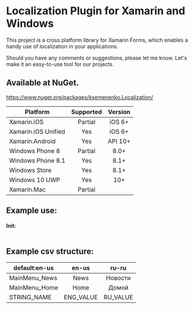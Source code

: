 ﻿# Localization Plugin for Xamarin and Windows
This project is a cross platform library for Xamarin Forms, which enables a handy use of localization in your applications.  


Should you have any comments or suggestions, please let me know. Let's make it an easy-to-use tool for our projects.


## Available at NuGet. 
https://www.nuget.org/packages/ksemenenko.Localization/


|Platform|Supported|Version|
| ------------------- | :-----------: | :------------------: |
|Xamarin.iOS|Partial|iOS 6+|
|Xamarin.iOS Unified|Yes|iOS 6+|
|Xamarin.Android|Yes|API 10+|
|Windows Phone 8|Partial|8.0+|
|Windows Phone 8.1|Yes|8.1+|
|Windows Store|Yes|8.1+|
|Windows 10 UWP|Yes|10+|
|Xamarin.Mac|Partial||

## Example use:

#### Init:
```cs


```


## Example csv structure:
|default:en-us|en-us|ru-ru|
| ------------------- | :-----------: | :------------------: |
|MainMenu_News|News|Новости|
|MainMenu_Home|Home|Домой|
|STRING_NAME|ENG_VALUE|RU_VALUE|

